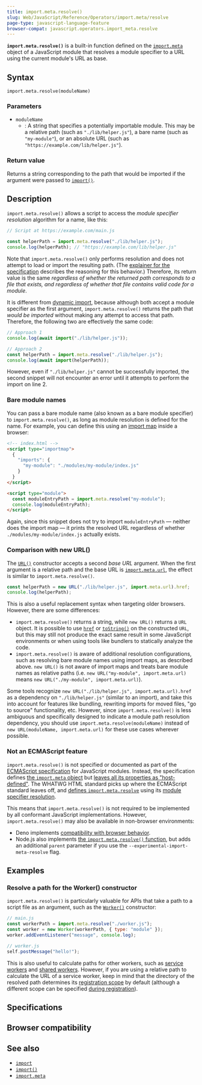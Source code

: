 ```yaml
---
title: import.meta.resolve()
slug: Web/JavaScript/Reference/Operators/import.meta/resolve
page-type: javascript-language-feature
browser-compat: javascript.operators.import_meta.resolve
---
```




**`import.meta.resolve()`** is a built-in function defined on the [`import.meta`](/Web/JavaScript/Reference/Operators/import.meta) object of a JavaScript module that resolves a module specifier to a URL using the current module's URL as base.

## Syntax

```js-nolint
import.meta.resolve(moduleName)
```

### Parameters

- `moduleName`
  - : A string that specifies a potentially importable module. This may be a relative path (such as `"./lib/helper.js"`), a bare name (such as `"my-module"`), or an absolute URL (such as `"https://example.com/lib/helper.js"`).

### Return value

Returns a string corresponding to the path that would be imported if the argument were passed to [`import()`](/Web/JavaScript/Reference/Operators/import).

## Description

`import.meta.resolve()` allows a script to access the _module specifier resolution_ algorithm for a name, like this:

```js
// Script at https://example.com/main.js

const helperPath = import.meta.resolve("./lib/helper.js");
console.log(helperPath); // "https://example.com/lib/helper.js"
```

Note that `import.meta.resolve()` only performs resolution and does not attempt to load or import the resulting path. (The [explainer for the specification](https://gist.github.com/domenic/f2a0a9cb62d499bcc4d12aebd1c255ab#sync-vs-async) describes the reasoning for this behavior.) Therefore, its return value is the same _regardless of whether the returned path corresponds to a file that exists, and regardless of whether that file contains valid code for a module_.

It is different from [dynamic import](/Web/JavaScript/Reference/Operators/import), because although both accept a module specifier as the first argument, `import.meta.resolve()` returns the path that _would be imported_ without making any attempt to access that path. Therefore, the following two are effectively the same code:

```js
// Approach 1
console.log(await import("./lib/helper.js"));

// Approach 2
const helperPath = import.meta.resolve("./lib/helper.js");
console.log(await import(helperPath));
```

However, even if `"./lib/helper.js"` cannot be successfully imported, the second snippet will not encounter an error until it attempts to perform the import on line 2.

### Bare module names

You can pass a bare module name (also known as a bare module specifier) to `import.meta.resolve()`, as long as module resolution is defined for the name. For example, you can define this using an [import map](/Web/JavaScript/Guide/Modules#importing_modules_using_import_maps) inside a browser:

```html
<!-- index.html -->
<script type="importmap">
  {
    "imports": {
      "my-module": "./modules/my-module/index.js"
    }
  }
</script>

<script type="module">
  const moduleEntryPath = import.meta.resolve("my-module");
  console.log(moduleEntryPath);
</script>
```

Again, since this snippet does not try to import `moduleEntryPath` — neither does the import map — it prints the resolved URL regardless of whether `./modules/my-module/index.js` actually exists.

### Comparison with new URL()

The [`URL()`](/Web/API/URL/URL) constructor accepts a second _base URL_ argument. When the first argument is a relative path and the base URL is [`import.meta.url`](/Web/JavaScript/Reference/Operators/import.meta#value), the effect is similar to `import.meta.resolve()`.

```js
const helperPath = new URL("./lib/helper.js", import.meta.url).href;
console.log(helperPath);
```

This is also a useful replacement syntax when targeting older browsers. However, there are some differences:

- `import.meta.resolve()` returns a string, while `new URL()` returns a `URL` object. It is possible to use [`href`](/Web/API/URL/href) or [`toString()`](/Web/API/URL/toString) on the constructed `URL`, but this may still not produce the exact same result in some JavaScript environments or when using tools like bundlers to statically analyze the code.
- `import.meta.resolve()` is aware of additional resolution configurations, such as resolving bare module names using import maps, as described above. `new URL()` is not aware of import maps and treats bare module names as relative paths (i.e. `new URL("my-module", import.meta.url)` means `new URL("./my-module", import.meta.url)`).

Some tools recognize `new URL("./lib/helper.js", import.meta.url).href` as a dependency on `"./lib/helper.js"` (similar to an import), and take this into account for features like bundling, rewriting imports for moved files, "go to source" functionality, etc. However, since `import.meta.resolve()` is less ambiguous and specifically designed to indicate a module path resolution dependency, you should use `import.meta.resolve(moduleName)` instead of `new URL(moduleName, import.meta.url)` for these use cases wherever possible.

### Not an ECMAScript feature

`import.meta.resolve()` is not specified or documented as part of the [ECMAScript specification](/Web/JavaScript/JavaScript_technologies_overview#javascript_the_core_language_ecmascript) for JavaScript modules. Instead, the specification defines [the `import.meta` object](https://tc39.es/ecma262/multipage/ecmascript-language-expressions.html#prod-ImportMeta) but [leaves all its properties as "host-defined"](https://tc39.es/ecma262/multipage/ecmascript-language-expressions.html#sec-hostgetimportmetaproperties). The WHATWG HTML standard picks up where the ECMAScript standard leaves off, and [defines `import.meta.resolve`](https://html.spec.whatwg.org/multipage/webappapis.html#hostgetimportmetaproperties) using its [module specifier resolution](https://html.spec.whatwg.org/multipage/webappapis.html#resolve-a-module-specifier).

This means that `import.meta.resolve()` is not required to be implemented by all conformant JavaScript implementations. However, `import.meta.resolve()` may also be available in non-browser environments:

- Deno implements [compatibility with browser behavior](https://docs.deno.com/runtime/reference/deno_namespace_apis/#import.meta).
- Node.js also implements [the `import.meta.resolve()` function](https://nodejs.org/docs/latest/api/esm.html#importmetaresolvespecifier), but adds an additional `parent` parameter if you use the `--experimental-import-meta-resolve` flag.

## Examples

### Resolve a path for the Worker() constructor

`import.meta.resolve()` is particularly valuable for APIs that take a path to a script file as an argument, such as the [`Worker()`](/Web/API/Worker/Worker) constructor:

```js
// main.js
const workerPath = import.meta.resolve("./worker.js");
const worker = new Worker(workerPath, { type: "module" });
worker.addEventListener("message", console.log);
```

```js
// worker.js
self.postMessage("hello!");
```

This is also useful to calculate paths for other workers, such as [service workers](/Web/API/ServiceWorker) and [shared workers](/Web/API/SharedWorker). However, if you are using a relative path to calculate the URL of a service worker, keep in mind that the directory of the resolved path determines its [registration scope](/Web/API/ServiceWorkerRegistration/scope) by default (although a different scope can be specified [during registration](/Web/API/ServiceWorkerContainer/register)).

## Specifications



## Browser compatibility



## See also

- [`import`](/Web/JavaScript/Reference/Statements/import)
- [`import()`](/Web/JavaScript/Reference/Operators/import)
- [`import.meta`](/Web/JavaScript/Reference/Operators/import.meta)

